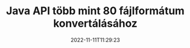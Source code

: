 ---
############################# Static ############################
layout: "product"
date: 2022-11-11T11:29:23
draft: false

product: "Conversion"
product_tag: "conversion"
platform: Java
platform_tag: java

############################# Head ############################
head_title: "Java Dokumentumkonverziós API | PDF Word Excel PPTX HTML képek konvertálása"
head_description: "Java Dokumentumkonverziós API. PDF Word DOC DOCX konvertálása, Excel táblázatok PPT PPTX, HTML, PSD, MPT MPP, MSG EMLX e-mail, AutoCAD és képfájl formátumok konvertálása."

############################# Header ############################
title: "Java API több mint 80 fájlformátum konvertálásához"
description: "Egyszerű API a dokumentum- és képkonverziós funkciók Java alkalmazásokba integrálásához külső szoftver telepítése nélkül."
button:
    enable: true
    icon: "fas fa-arrow-down"
    label: "Ingyenes próbaverzió letöltése"
    link: "https://downloads.groupdocs.com/conversion/java"

############################# SubMenu ############################
submenu:
    enable: true
    
    left:
        img_alt: "GroupDocs.Conversion for Java"
        image: "https://www.groupdocs.cloud/templates/groupdocs/images/product-logos/groupdocs-conversion-java.png"
        product: "GroupDocs.Conversion"
        platform: "Java"

    middle:
        button:
            # button loop
            - link: "#overview"
              text: "Áttekintés"

            # button loop
            - link: "#features"
              text: "Jellemzők"

            # button loop
            - link: "#support"
              text: "Támogatás"

            # button loop
            - link: "https://products.groupdocs.app/conversion"
              text: "Élő Demo"

            # button loop
            - link: "https://purchase.groupdocs.com/pricing/conversion/java"
              text: "Árazás"

    right:
        link_download: "https://downloads.groupdocs.com/conversion"
        link_learn: "https://docs.groupdocs.com/conversion/java/"
        link_buy: "https://purchase.groupdocs.com"

############################# Overview ############################
overview:
    enable: true
    content: |
      A GroupDocs.Conversion for Java a dokumentumkonverziós API-k hatékony készletét egyesíti, hogy képeket és dokumentumformátumokat jelenítsen meg Java-alkalmazásaiban anélkül, hogy további szoftvereket kellene telepítenie. Natív módon raszterizálja a dokumentumokat, és SVG+HTML+CSS formátumba konvertálja azokat, hogy javítsa a dokumentumok megtekintésének minőségét, miközben valódi szöveges, nagy hűségű kimenetet biztosít. A dokumentum-megjelenítő API használata – gyorsan megtekintheti a PDF, HTML, XML, Microsoft Office Word, Excel-munkalapokat, PowerPoint-prezentációkat, Outlook-e-maileket, Visio-diagramokat, projektet, metafájlokat, képeket és számos más fájlformátumot könnyedén és kevesebb programozási veszély nélkül. Jelszóval védett fájlokat is meg tud jeleníteni, és lehetővé teszi a dokumentum megjelenítését HTML, kép vagy PDF formátumban a renderelés után. Fájlkonverziós könyvtárunk meglehetősen személyre szabható, mivel lehetővé teszi a teljes dokumentum megjelenítését, vagy részleges renderelését a folyamat felgyorsítása érdekében. A GroupDocs.Conversion for Java API-n keresztül oldalakat, adott cellatartományt tekinthet meg egy táblázatban, vagy akár egyedi dokumentumréteget is renderelhet olyan formátumokban, mint például PDF és CAD.

      A GroupDocs.Conversion for Java API lehetővé teszi, hogy dokumentumokat jelenítsen meg megjegyzésekkel vagy megjegyzésekkel a támogatott fájlformátumokhoz. Lehetővé teszi egyéni betűtípus-könyvtárak hozzáadását és alapvető dokumentuminformációk, például fájltípus, kiterjesztés, név, oldalszám stb.
    tabs:
      enable: true
      
      ## TAB ONE ##
      tab_one:
        description: |
          Az alábbiakban a GroupDocs.Conversion for Java áttekintése látható:
        
        right:
          enable: true
          icon: "fab fa-html5"
          title: "Áttekintés"
          content: |
            * Fájltípus automatikus felismerése
            * Konvertálja a dokumentumokat
            * Konvertálja a bemutatókat
            * Konvertálja a táblázatokat
            * Raszteres képek konvertálása
            * PDF dokumentumok konvertálása
            * Más formátumok konvertálása
            * Vízjel alkalmazása
            * Adja meg a fájl jelszavát
            * Testreszabása átalakítás

      ## TAB TWO ##
      tab_two:
        description: |
          A GroupDocs.Conversion for Java támogatja az összes népszerű és gyakran használt [dokumentumfájl-formátum] (https://docs.groupdocs.com/conversion/net/supported-document-formats/) közötti konvertálást.

        left:
          enable: true
          table:
            # table loop
            - title: "Konvertálás innen:"
              content: |
                * **Dokumentumok**: DOC, DOCX, DOCM, DOT, DOTX, DOTM, RTF, TXT, ODT, OTT
                * **Táblázatok**: XLS, XLSX, XLSM, XLSB, CSV, XLS2003, ODS, TSV, XLT, XLTX, XLTM, XLAM, FODS, SXC
                * **Bemutatók**: PPT, PPTX, PPS, PPSX, ODP, POT, POTX, POTM, PPTM, PPSM, FODP
                * **Képek**: TIF, TIFF, JPG, JPEG, PNG, GIF, BMP, ICO, DIB, JPC, JPEG-LS, JPEG2000
                * **Hordozható**: PDF, XPS, OXPS, EPUB
                * **HTML**: HTM, HTML, MHTML
                * **Metafájlok**: EMZ, WMZ
                * **PhotoShop**: PSD
                * **Projekt**: MPP, MPT, MPX
                * **Outlook**: PST, OST
                * **E-mail**: MSG, EML, EMLX
                * **Diagramok**: VSD, VSDX, VSDM, VSS, VSSM, VST, VSTM, VSX, VTX, VDW, VDX, SVG, SVGZ
                * **AutoCAD**: DXF, DWG, DWF, STL, IFC, DWT
                * **PostScript**: EPS, PS, PSL, CGM
                * **CorelDRAW**: CDR, CMX
                * **Egyéb**: VCF, PLT, LGS, OTG, MD, AI, LOG

        right:
          enable: true
          table:
            # table loop
            - title: "Konvertálás ide:"
              content: |
                * **Dokumentumok**: DOC, DOCX, DOCM, DOT, DOTX, DOTM, RTF, TXT, ODT, OTT
                * **Táblázatok**: XLS, XLSX, XLSM, XLSB, CSV, XLS2003, TSV, XLTX, ODS, XLAM, FODS, DIF, SXC
                * **Prezentációk**: PPT, PPTX, PPS, PPSX, ODP, POTX, POTM, PPTM, PPSM, FODP
                * **Képek**: TIF, TIFF, JPG, JPEG, PNG, GIF, BMP, ICO, JPEG2000
                * **Metafájlok**: EMF, WMF, EMZ, WMZ
                * **Diagramok**: SVGZ
                * **Hordozható**: PDF, XPS
                * **HTML**: HTM, HTML, MHTML
                **Egyéb**: MD

      ## TAB THREE ##
      tab_three:
        description: |
          A GroupDocs.Conversion for Java a következő operációs rendszereket, keretrendszereket és csomagkezelőket támogatja:
      
        left:
          enable: true
          table:
            # table loop
            - icon: "fab fa-windows"
              title: "Operációs rendszer"
              content: |
                Windows Desktop, Windows Server, Linux, MacOS

            # table loop
            - icon: "fas fa-code"
              title: "Támogatott keretrendszerek"
              content: |
                Java runtime: J2SE 6.0 and above

        right:
          enable: true
          table:
            # table loop
            - icon: "fas fa-box"
              title: "Csomagkezelő"
              content: |
                Maven

            # table loop
            - icon: "fas fa-tools"
              title: "Csomagkezelő"
              content: |
                NetBeans, Intellij IDEA, Eclipse, etc.

############################# Features ############################
features:
    enable: true
    title: "GroupDocs.Conversion for Java funkciók"

    feature:
      # feature loop
      - icon: "fas fa-copy"
        content: "Egyszerű integráció és mért licencelés"

      # feature loop
      - icon: "fas fa-eye"
        content: "Állítsa be az alapértelmezett nagyítási beállítást szavakká, diákká vagy cellákká konvertáláskor"

      # feature loop
      - icon: "fas fa-bolt"
        content: "Konvertálás az összes népszerű raszteres képformátumra/ból, és kép DPI, magasság és szélesség hozzárendelése"
      
      # feature loop
      - icon: "fas fa-file-powerpoint"
        content: "PDF és kép konvertálása szürkeárnyalatossá, valamint PDF-dokumentum linearizálása a weben"

      # feature loop
      - icon: "fas fa-code"
        content: "Adja meg a könyvjelző szintjét, a címsor szintjét és a kibővített szintjét a Word PDF/XPS konvertálásánál"

      # feature loop
      - icon: "fas fa-cloud"
        content: "Konfigurálja és helyezze el a vízjelet a konvertált dokumentumban a szöveg mögött megjelenítendő háttérként"

      # feature loop
      - icon: "fas fa-remove-format"
        content: "E-mail fejléc megjelenítése az e-mailből való átalakítás során"

      # feature loop
      - icon: "fas fa-comment-slash"
        content: "Egyéni betűtípus-könyvtárak beállítása és a betűtípus kifejezetten betöltése/helyettesítése a dokumentumkonverzió során"

      # feature loop
      - icon: "fas fa-location-arrow"
        content: "Állítsa be az alapértelmezett betűtípust a hiányzó betűtípusok pótlására a dokumentumok, diák és táblázatok konvertálásánál"

      # feature loop
      - icon: "fas fa-border-all"
        content: ""

      # feature loop
      - icon: "fas fa-wrench"
        content: "Konvertálja a táblázatot rácsvonalakkal és távolítsa el a megjegyzéseket a diákról konvertálás közben"

      # feature loop
      - icon: "fas fa-columns"
        content: "Konkrét dokumentumoldalak konvertálása PDF formátumba és adott cellatartomány konvertálása a táblázatokban"

      # feature loop
      - icon: "fas fa-file-word"
        content: "Rejtett lapok megjelenítése és üres sorok és oszlopok kihagyása a táblázatok konvertálása közben"

      # feature loop
      - icon: "fas fa-envelope"
        content: "Számolja meg a dokumentum összes oldalát, és állítsa be a jelszót nem védett dokumentumra a konvertálás során"

      # feature loop
      - icon: "fas fa-print"
        content: "Lehetőség a megjegyzések és beágyazott fájlok eltávolítására a PDF-ből"

      # feature loop
      - icon: "fas fa-file-archive"
        content: "Hozzon létre HTML 5-kompatibilis jelölést a HTML-re konvertáláskor"

      # feature loop
      - icon: "fas fa-lock"
        content: "Forrástípus automatikus felismerése és az összes lehetséges konverzió visszaadása adatfolyamból történő konvertáláskor"

      # feature loop
      - icon: "fas fa-file-code"
        content: "Lehetőség minden oldal külön adatfolyamban való visszaküldésére, miközben PDF vagy HTML formátumba konvertál"
      
      # feature loop
      - icon: "fas fa-fill-drip"
        content: "Jelölések, megjegyzések és változások követése a Wordből való konvertálás közben/elrejtése"

      # feature loop
      - icon: "fas fa-file-excel"
        content: "DOCX konvertálás Tiff G3-ba árnyékolási lehetőséggel"

      # feature loop
      - icon: "fas fa-heading"
        content: "Konkrét elrendezések konvertálása CAD-dokumentumból történő konvertáláskor"

      # feature loop
      - icon: "fas fa-project-diagram"
        content: "Automatikus elnevezés a konvertált dokumentum fájlba mentésekor"

      # feature loop
      - icon: "fas fa-cube"
        content: "Támogatott, számlázható licencelés az API használata alapján"

      # feature loop
      - icon: "fab fa-uncharted"
        content: "Átalakítsa a diagramokat szövegszerkesztő fájlformátumokká"
      
      # feature loop
      - icon: "fab fa-uncharted"
        content: "Adjon hozzá oldalszámokat a HTML szövegszerkesztő dokumentummá konvertálásakor"

      # feature loop
      - icon: "fab fa-uncharted"
        content: "Konvertálja az XML dokumentumokat bármilyen formátumba átalakítás nélkül"

      # feature loop
      - icon: "fab fa-uncharted"
        content: "Kövesse nyomon a fájlkonverzió folyamatát (kezdet, vége) közvetlenül az ügyféloldali alkalmazásból"

    more_feature:
      # more_feature_loop
      - title: "Egyszerű dokumentumformátum konvertálás Java használatával"
        content: |
          A GroupDocs.Conversion for Java API segítségével számos dokumentumtípus fájlformátumát konvertálhatja. Itt néhány sor kódot mutatunk be az alapvető dokumentum-konverzió végrehajtásához Java használatával.  
            
          {features.more_feature.step1} 
          {features.more_feature.step2} 
          {features.more_feature.step3} 
            
          ```java    
           // Töltse be a(z) DOCX forrásfájlt a konvertáláshoz
          Converter converter = new Converter("input.docx");
          // Konverziós beállítások előkészítése a(z) PDF célformátumhoz
          ConvertOptions convertOptions = new FileType().fromExtension("pdf").getConvertOptions();
          // Átalakítás PDF formátumba
          converter.convert("output.pdf", convertOptions);
          ```
            
      # more_feature_loop
      - title: "Olvassa el a dokumentumot az URL-ből vagy a konverziós útvonalból"
        content: "A GroupDocs.Conversion for Java API használatával bemeneti dokumentumot olvashat a fájl elérési útjáról és egy URL-ről is. Míg a kimeneti dokumentumot fájlként mentheti, vagy a kimenetet közvetlenül egy adatfolyamba küldheti."

      # more_feature_loop
      - title: "Átfogó műszaki támogatás"
        content: |
          A GroupDocs.Conversion for Java egy egyszerű és lényegre törő API, amelyet meglehetősen egyszerűen integrálhat Java-alapú alkalmazásaiba. Mindazonáltal, hogy gyorsan üzembe helyezhessük, könnyen követhető kódmintákat és átfogó API-dokumentációt is biztosítunk.  
            
          * PdfA_1A
          * PdfA_1B
          * PdfA_2A
          * PdfA_3A
          * PdfA_2B
          * PdfA_2U
          * PdfA_3B
          * PdfA_3U
          * v1_3
          * v1_4
          * v1_5
          * v1_6
          * v1_7
          * PdfX_1A
          * PdfX3

############################# Support ############################
support:
    enable: true

############################# Solutions ############################
solutions:
    enable: true
    title: "A GroupDocs.Conversion dokumentumkonverziós API-kat kínál más népszerű fejlesztői környezetekhez"

    solution:
        # solution loop
        - img_alt: "GroupDocs.Conversion for .NET"
          image: "https://www.groupdocs.cloud/templates/groupdocs/images/product-logos/groupdocs-conversion-net.png"
          product: "GroupDocs.Conversion"
          platform: ".HÁLÓ"
          link: "/conversion/net/"

############################# Back to top ###############################
back_to_top:
  enable: true
---